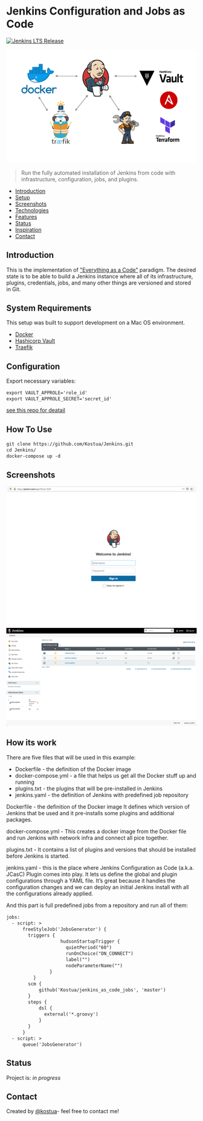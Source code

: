# Jenkins Configuration and Jobs as Code

[![Jenkins LTS Release](https://img.shields.io/endpoint?url=https%3A%2F%2Fwww.jenkins.io%2Fchangelog-stable%2Fbadge.json)](https://jenkins.io/changelog-stable)

![](./images/jenkinsascode.png)
> Run the fully automated installation of Jenkins from code with infrastructure, configuration, jobs, and plugins.

* [Introduction](#Introduction)
* [Setup](#setup)
* [Screenshots](#screenshots)
* [Technologies](#technologies)
* [Features](#features)
* [Status](#status)
* [Inspiration](#inspiration)
* [Contact](#contact)

## Introduction
This is the implementation of ["Everything as a Code"](https://hackernoon.com/everything-as-code-explained-0ibg32a3) paradigm.
The desired state is to be able to build a Jenkins instance where all of its infrastructure, plugins, credentials, jobs, and many other things are versioned and stored in Git.

## System Requirements
This setup was built to support development on a Mac OS environment. 

- [Docker](https://www.docker.com/get-started)
- [Hashicorp Vault](https://github.com/Kostua/Vault)
- [Traefik](https://github.com/Kostua/traefik-docker)

## Configuration
Export necessary variables:

```
export VAULT_APPROLE='role_id'
export VAULT_APPROLE_SECRET='secret_id' 
```
[see this repo for deatail](https://github.com/Kostua/Vault)

## How To Use

```
git clone https://github.com/Kostua/Jenkins.git
cd Jenkins/
docker-compose up -d
```

## Screenshots
![Jenkins Login Page](./images/jenkins_login.png)
![Jenkins First Page](./images/jenkins_first_screen.png)

## How its work

There are five files that will be used in this example:

* Dockerfile - the definition of the Docker image 
* docker-compose.yml - a file that helps us get all the Docker stuff up and running
* plugins.txt - the plugins that will be pre-installed in Jenkins
* jenkins.yaml - the definition of Jenkins with predefined job repository

Dockerfile - the definition of the Docker image 
It defines which version of Jenkins that be used and it pre-installs some plugins and additional packages.

docker-compose.yml - This creates a docker image from the Docker file and run Jenkins with network infra and connect all pice together.

plugins.txt - It contains a list of plugins and versions that should be installed before Jenkins is started.

jenkins.yaml - this is the place where Jenkins Configuration as Code (a.k.a. JCasC) Plugin comes into play. It lets us define the global and plugin configurations through a YAML file. It’s great because it handles the configuration changes and we can deploy an initial Jenkins install with all the configurations already applied.

And this part is full predefined jobs from a repository and run all of them:
```
jobs:
  - script: >
      freeStyleJob('JobsGenerator') {
        triggers {
                    hudsonStartupTrigger {
                      quietPeriod("60")
                      runOnChoice("ON_CONNECT")
                      label("")
                      nodeParameterName("")
                }
          }
        scm {
            github('Kostua/jenkins_as_code_jobs', 'master')
        }
        steps {
            dsl {
              external('*.groovy')
            }
        }
      }
  - script: >
      queue('JobsGenerator')
```

## Status
Project is: _in progress_

## Contact
Created by [@kostua](mailto:kostua.p@gmail.com)- feel free to contact me!